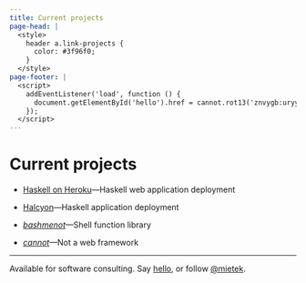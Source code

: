 ```yaml
---
title: Current projects
page-head: |
  <style>
    header a.link-projects {
      color: #3f96f0;
    }
  </style>
page-footer: |
  <script>
    addEventListener('load', function () {
      document.getElementById('hello').href = cannot.rot13('znvygb:uryyb@zvrgrx.vb');
    });
  </script>
---
```



Current projects
================

-   [Haskell on Heroku](https://haskellonheroku.com/)—Haskell web application deployment

-   [Halcyon](https://halcyon.sh/)—Haskell application deployment

-   [_bashmenot_](https://bashmenot.mietek.io/)—Shell function library

-   [_cannot_](https://cannot.mietek.io/)—Not a web framework


---

Available for software consulting.  Say <a href="" id="hello">hello</a>, or follow <a href="https://twitter.com/mietek">@mietek</a>.
